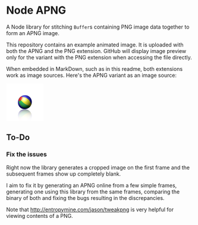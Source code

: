 # Node APNG

A Node library for stitching `Buffer`s containing PNG image data together to
form an APNG image.

This repository contains an example animated image. It is uploaded with both
the APNG and the PNG extension. GitHub will display image preview only for
the variant with the PNG extension when accessing the file directly.

When embedded in MarkDown, such as in this readme, both extensions work as
image sources. Here's the APNG variant as an image source:

![](example.apng)

## To-Do

### Fix the issues

Right now the library generates a cropped image on the first frame and the
subsequent frames show up completely blank.

I aim to fix it by generating an APNG online from a few simple frames,
generating one using this library from the same frames, comparing the
binary of both and fixing the bugs resulting in the discrepancies.

Note that http://entropymine.com/jason/tweakpng is very helpful for viewing
contents of a PNG.
